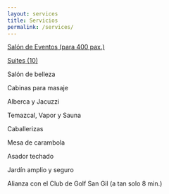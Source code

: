 ```yaml
---
layout: services
title: Servicios
permalink: /services/
---
```


[Salón de Eventos (para 400 pax.)](/event-hall)

[Suites (10)](/suites)

Salón de belleza

Cabinas para masaje

Alberca y Jacuzzi

Temazcal, Vapor y Sauna

Caballerizas

Mesa de carambola

Asador techado

Jardín amplio y seguro

Alianza con el Club de Golf San Gil (a tan solo 8 min.)